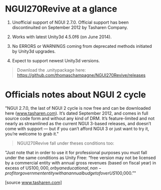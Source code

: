 NGUI270Revive at a glance
==================

1. Unofficial support of NGUI 2.7.0. Official support has been discontinuited on September 2012 by Tasharen Company.

2. Works with latest Unity3d 4.5.0f6 (on June 2014).

3. No ERRORS or WARNINGS coming from deprecated methods initiated by Unity3d upgrades.

4. Expect to support newest Unity3d versions.

> Download the .unitypackage here: https://github.com/thomaschampagne/NGUI270Revive/releases

Officials notes about NGUI 2 cycle 
==================

"NGUI 2.7.0, the last of NGUI 2 cycle is now free and can be downloaded here (www.tasharen.com). It’s dated September 2012, and comes in full source code form and without any kind of DRM. It’s feature-limited and not nearly as streamlined as the current NGUI 3-based releases, and doesn’t come with support — but if you can’t afford NGUI 3 or just want to try it, you’re welcome to grab it."

> NGUI270Revive fall under theses conditions too:

"Just note that in order to use it for professional purposes you must fall under the same conditions as Unity Free: “free version may not be licensed by a commercial entity with annual gross revenues (based on fiscal year) in excess of US$100,000, or by an educational, non-profit or government entity with an annual budget of over US$100,000.”"

[source www.tasharen.com]
